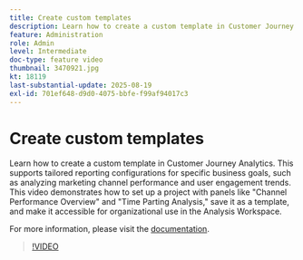 ```yaml
---
title: Create custom templates
description: Learn how to create a custom template in Customer Journey Analytics.
feature: Administration
role: Admin
level: Intermediate
doc-type: feature video
thumbnail: 3470921.jpg
kt: 18119
last-substantial-update: 2025-08-19
exl-id: 701ef648-d9d0-4075-bbfe-f99af94017c3
---
```

# Create custom templates

Learn how to create a custom template in Customer Journey Analytics. This supports tailored reporting configurations for specific business goals, such as analyzing marketing channel performance and user engagement trends. This video demonstrates how to set up a project with panels like "Channel Performance Overview" and "Time Parting Analysis," save it as a template, and make it accessible for organizational use in the Analysis Workspace.

For more information, please visit the [documentation](https://experienceleague.adobe.com/en/docs/analytics-platform/using/cja-workspace/templates/create-templates).

>[!VIDEO](https://video.tv.adobe.com/v/3470921/?learn=on)

